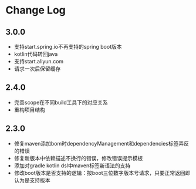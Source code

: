 # Change Log

## 3.0.0

- 支持start.spring.io不再支持的spring boot版本
- kotlin代码转回java
- 支持start.aliyun.com
- 请求一次后保留缓存

## 2.4.0

- 完善scope在不同build工具下的对应关系
- 重构项目结构

## 2.3.0

- 修复maven添加bom时dependencyManagement和dependencies标签弄反的错误
- 修复新版本中依赖描述不换行的错误，修改错误提示模板
- 添加对gradle kotlin dsl中maven标签新语法的支持
- 修改boot版本是否支持的逻辑：按boot三位数字版本号请求，只要正常返回即认为是支持版本